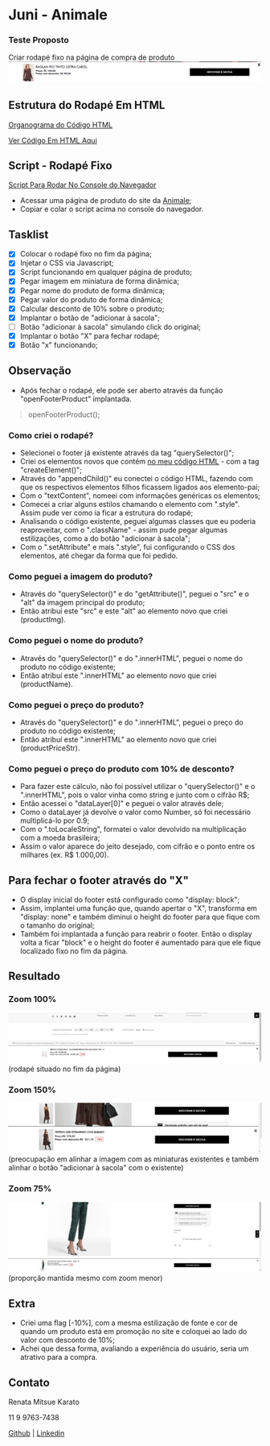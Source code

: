 # Juni - Animale

### Teste Proposto

Criar rodapé fixo na página de compra de produto
![](https://github.com/rmkarato/juni/blob/main/imgs/teste_animale.png?w=512)

## Estrutura do Rodapé Em HTML

[Organograma do Código HTML](https://whimsical.com/embed/H8xjMLif1GLHBTZzA9Ex1u)

[Ver Código Em HTML Aqui](https://github.com/rmkarato/juni/blob/main/code/teste-juni-estrutura.html)

## Script - Rodapé Fixo

[Script Para Rodar No Console do Navegador](https://github.com/rmkarato/juni/blob/main/code/teste-juni-console-animale.txt)

- Acessar uma página de produto do site da [Animale](https://www.animale.com.br/macacao-de-couro-botoes-laterais-verde-07-93-1658-0300/p);
- Copiar e colar o script acima no console do navegador.

## Tasklist

- [x] Colocar o rodapé fixo no fim da página;
- [x] Injetar o CSS via Javascript;
- [x] Script funcionando em qualquer página de produto;
- [x] Pegar imagem em miniatura de forma dinâmica;
- [x] Pegar nome do produto de forma dinâmica;
- [x] Pegar valor do produto de forma dinâmica;
- [x] Calcular desconto de 10% sobre o produto;
- [x] Implantar o botão de "adicionar à sacola";
- [ ] Botão "adicionar à sacola" simulando click do original;
- [x] Implantar o botão "X" para fechar rodapé;
- [x] Botão "x" funcionando;

## Observação

- Após fechar o rodapé, ele pode ser aberto através da função "openFooterProduct" implantada.

> openFooterProduct();

### Como criei o rodapé?

- Selecionei o footer já existente através da tag "querySelector()";
- Criei os elementos novos que contém [no meu código HTML](https://github.com/rmkarato/juni/blob/main/code/teste-juni-estrutura.html) - com a tag "createElement()";
- Através do "appendChild()" eu conectei o código HTML, fazendo com que os respectivos elementos filhos ficassem ligados aos elemento-pai;
- Com o "textContent", nomeei com informações genéricas os elementos;
- Comecei a criar alguns estilos chamando o elemento com ".style". Assim pude ver como ía ficar a estrutura do rodapé;
- Analisando o código existente, peguei algumas classes que eu poderia reaproveitar, com o ".className" - assim pude pegar algumas estilizações, como a do botão "adicionar à sacola";
- Com o ".setAttribute" e mais ".style", fui configurando o CSS dos elementos, até chegar da forma que foi pedido.

### Como peguei a imagem do produto?

- Através do "querySelector()" e do "getAttribute()", peguei o "src" e o "alt" da imagem principal do produto;
- Então atribuí este "src" e este "alt" ao elemento novo que criei (productImg).

### Como peguei o nome do produto?

- Através do "querySelector()" e do ".innerHTML", peguei o nome do produto no código existente;
- Então atribuí este ".innerHTML" ao elemento novo que criei (productName).

### Como peguei o preço do produto?

- Através do "querySelector()" e do ".innerHTML", peguei o preço do produto no código existente;
- Então atribuí este ".innerHTML" ao elemento novo que criei (productPriceStr).

### Como peguei o preço do produto com 10% de desconto?

- Para fazer este cálculo, não foi possível utilizar o "querySelector()" e o ".innerHTML", pois o valor vinha como string e junto com o cifrão R$;
- Então acessei o "dataLayer[0]" e peguei o valor através dele;
- Como o dataLayer já devolve o valor como Number, só foi necessário multiplicá-lo por 0.9;
- Com o ".toLocaleString", formatei o valor devolvido na multiplicação com a moeda brasileira;
- Assim o valor aparece do jeito desejado, com cifrão e o ponto entre os milhares (ex. R$ 1.000,00).

## Para fechar o footer através do "X"

- O display inicial do footer está configurado como "display: block";
- Assim, implantei uma função que, quando apertar o "X", transforma em "display: none" e também diminui o height do footer para que fique com o tamanho do original;
- Também foi implantada a função para reabrir o footer. Então o display volta a ficar "block" e o height do footer é aumentado para que ele fique localizado fixo no fim da página.

## Resultado

### Zoom 100%
![](https://github.com/rmkarato/juni/blob/main/imgs/rodape-implantado-1.png?w=512)
(rodapé situado no fim da página)

### Zoom 150%
![](https://github.com/rmkarato/juni/blob/main/imgs/rodape-implantado-2.png?w=512)
(preocupação em alinhar a imagem com as miniaturas existentes e também alinhar o botão "adicionar à sacola" com o existente)

### Zoom 75%
![](https://github.com/rmkarato/juni/blob/main/imgs/rodape-implantado-3.png?w=512)
(proporção mantida mesmo com zoom menor)

## Extra

- Criei uma flag [-10%], com a mesma estilização de fonte e cor de quando um produto está em promoção no site e coloquei ao lado do valor com desconto de 10%;
- Achei que dessa forma, avaliando a experiência do usuário, seria um atrativo para a compra.

## Contato

Renata Mitsue Karato

11 9 9763-7438

[Github](https://github.com/rmkarato) | [Linkedin](https://www.linkedin.com/in/rmkarato/)

